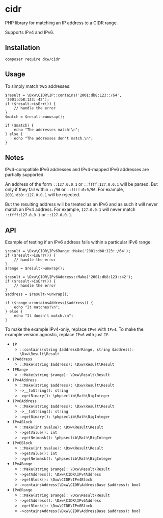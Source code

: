 # cidr

PHP library for matching an IP address to a CIDR range.

Supports IPv4 and IPv6.

## Installation

    composer require dxw/cidr

## Usage

To simply match two addresses:

    $result = \Dxw\CIDR\IP::contains('2001:db8:123::/64', '2001:db8:123::42');
    if ($result->isErr()) {
        // handle the error
    }
    $match = $result->unwrap();

    if ($match) {
        echo "The addresses match!\n";
    } else {
        echo "The addresses don't match.\n";
    }

## Notes

IPv4-compatible IPv6 addresses and IPv4-mapped IPv6 addresses are partially supported.

An address of the form `::127.0.0.1` or `::ffff:127.0.0.1` will be parsed. But only if they fall within `::/96` or `::ffff:0:0/96`. For example, `2001:db8::127.0.0.1` will be rejected.

But the resulting address will be treated as an IPv6 and as such it will never match an IPv4 address. For example, `127.0.0.1` will never match `::ffff:127.0.0.1` or `::127.0.0.1`.

## API

Example of testing if an IPv6 address falls within a particular IPv6 range:

    $result = \Dxw\CIDR\IPv6Range::Make('2001:db8:123::/64');
    if ($result->isErr()) {
        // handle the error
    }
    $range = $result->unwrap();

    $result = \Dxw\CIDR\IPv6Address::Make('2001:db8:123::42');
    if ($result->isErr()) {
        // handle the error
    }
    $address = $result->unwrap();

    if ($range->containsAddress($address)) {
        echo "It matches!\n";
    } else {
        echo "It doesn't match.\n";
    }

To make the example IPv4-only, replace `IPv6` with `IPv4`. To make the example version agnostic, replace `IPv6` with just `IP`.

- `IP`
    - `::contains(string $addressOrRange, string $address): \Dxw\Result\Result`
- `IPAddress`
    - `::Make(string $address): \Dxw\Result\Result`
- `IPRange`
    - `::Make(string $range): \Dxw\Result\Result`
- `IPv4Address`
    - `::Make(string $address): \Dxw\Result\Result`
    - `->__toString(): string`
    - `->getBinary(): \phpseclib\Math\BigInteger`
- `IPv6Address`
    - `::Make(string $address): \Dxw\Result\Result`
    - `->__toString(): string`
    - `->getBinary(): \phpseclib\Math\BigInteger`
- `IPv4Block`
    - `::Make(int $value): \Dxw\Result\Result`
    - `->getValue(): int`
    - `->getNetmask(): \phpseclib\Math\BigInteger`
- `IPv6Block`
    - `::Make(int $value): \Dxw\Result\Result`
    - `->getValue(): int`
    - `->getNetmask(): \phpseclib\Math\BigInteger`
- `IPv4Range`
    - `::Make(string $range): \Dxw\Result\Result`
    - `->getAddress(): \Dxw\CIDR\IPv4Address`
    - `->getBlock(): \Dxw\CIDR\IPv4Block`
    - `->containsAddress(\Dxw\CIDR\AddressBase $address): bool`
- `IPv6Range`
    - `::Make(string $range): \Dxw\Result\Result`
    - `->getAddress(): \Dxw\CIDR\IPv6Address`
    - `->getBlock(): \Dxw\CIDR\IPv6Block`
    - `->containsAddress(\Dxw\CIDR\AddressBase $address): bool`
